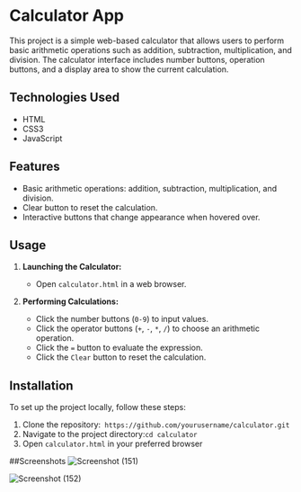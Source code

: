 # Calculator App

This project is a simple web-based calculator that allows users to perform basic arithmetic operations such as addition, subtraction, multiplication, and division. The calculator interface includes number buttons, operation buttons, and a display area to show the current calculation.

## Technologies Used

- HTML
- CSS3
- JavaScript

## Features

- Basic arithmetic operations: addition, subtraction, multiplication, and division.
- Clear button to reset the calculation.
- Interactive buttons that change appearance when hovered over.

## Usage

1. **Launching the Calculator:**
   - Open `calculator.html` in a web browser.

2. **Performing Calculations:**
   - Click the number buttons (`0-9`) to input values.
   - Click the operator buttons (`+`, `-`, `*`, `/`) to choose an arithmetic operation.
   - Click the `=` button to evaluate the expression.
   - Click the `Clear` button to reset the calculation.

## Installation

To set up the project locally, follow these steps:

1. Clone the repository:` https://github.com/yourusername/calculator.git`
2. Navigate to the project directory:`cd calculator`
3. Open `calculator.html` in your preferred browser

##Screenshots
![Screenshot (151)](https://github.com/AnvithaYalamanchili/Javascript/assets/157231002/fcf284df-f141-467b-8753-f2b1a61aaab3)

![Screenshot (152)](https://github.com/AnvithaYalamanchili/Javascript/assets/157231002/6b5fad85-3058-4f9a-9ef6-9a3658185fad)


